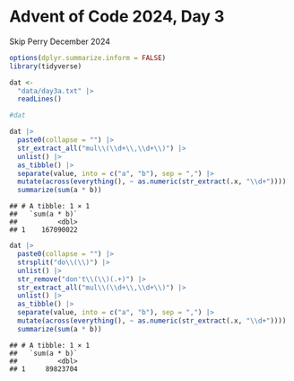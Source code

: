 Advent of Code 2024, Day 3
================
Skip Perry
December 2024

``` r
options(dplyr.summarize.inform = FALSE)
library(tidyverse)
```

``` r
dat <- 
  "data/day3a.txt" |> 
  readLines()

#dat
```

``` r
dat |> 
  paste0(collapse = "") |> 
  str_extract_all("mul\\(\\d+\\,\\d+\\)") |> 
  unlist() |> 
  as_tibble() |> 
  separate(value, into = c("a", "b"), sep = ",") |> 
  mutate(across(everything(), ~ as.numeric(str_extract(.x, "\\d+")))) |> 
  summarize(sum(a * b))
```

    ## # A tibble: 1 × 1
    ##   `sum(a * b)`
    ##          <dbl>
    ## 1    167090022

``` r
dat |> 
  paste0(collapse = "") |> 
  strsplit("do\\(\\)") |> 
  unlist() |> 
  str_remove("don't\\(\\)(.+)") |> 
  str_extract_all("mul\\(\\d+\\,\\d+\\)") |> 
  unlist() |> 
  as_tibble() |> 
  separate(value, into = c("a", "b"), sep = ",") |> 
  mutate(across(everything(), ~ as.numeric(str_extract(.x, "\\d+")))) |> 
  summarize(sum(a * b))
```

    ## # A tibble: 1 × 1
    ##   `sum(a * b)`
    ##          <dbl>
    ## 1     89823704
